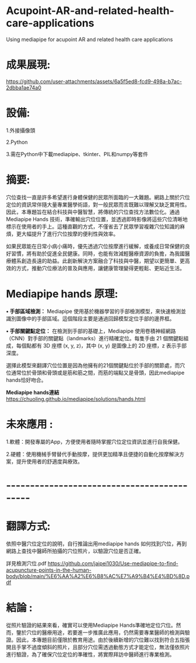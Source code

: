 # Acupoint-AR-and-related-health-care-applications
Using mediapipe for acupoint AR and related health care applications

# 成果展現:
https://github.com/user-attachments/assets/6a5f5ed8-fcd9-498a-b7ac-2dbba1ae74a0

# 設備:
1.外接攝像頭

2.Python

3.需在Python中下載mediapipe、tkinter、PIL和numpy等套件

# 摘要:
穴位查找一直是許多希望進行身體保健的民眾所面臨的一大難題。網路上關於穴位定位的資訊常伴隨大量專業醫學術語，對一般民眾而言既難以理解又缺乏實用性。因此，本專題旨在結合科技與中醫智慧，將傳統的穴位查找方法數位化。通過 Mediapipe Hands 技術，準確輸出穴位位置，並透過即時影像將這些穴位清晰地標示在使用者的手上。這種直觀的方式，不僅省去了民眾學習複雜穴位知識的麻煩，更大幅提升了進行穴位按摩的便利性與效率。

如果民眾能在日常小病小痛時，優先透過穴位按摩進行緩解，或養成日常保健的良好習慣，將有助於促進全民健康。同時，也能有效減輕醫療資源的負擔，為我國醫療體系創造長遠的助益。此創新解決方案融合了科技與中醫，期望以更簡單、更高效的方式，推動穴位療法的普及與應用，讓健康管理變得更輕鬆、更貼近生活。

# Mediapipe hands 原理:
**• 手部區域檢測：**
Mediapipe 使用基於機器學習的手部檢測模型，來快速檢測並識別圖像中的手部區域。這個階段主要是通過回歸模型定位手部的邊界框。

**• 手部關鍵點定位：**
在檢測到手部的基礎上，Mediapipe 使用卷積神經網路（CNN）對手部的關鍵點（landmarks）進行精確定位。每隻手由 21 個關鍵點組成，每個點都有 3D 座標 (x, y, z)，其中 (x, y) 是圖像上的 2D 座標，z 表示手部深度。

選擇此模型來翻譯穴位位置是因為他擁有的21個關鍵點位於手部的關節處，而穴位通常位於骨頭和骨頭或是筋和筋之間，而筋的端點又是骨頭，因此mediapipe hands恰好吻合。

**Mediapipe hands連結**
https://chuoling.github.io/mediapipe/solutions/hands.html

# 未來應用 : 
1.軟體：開發專屬的App，方便使用者隨時掌握穴位定位資訊並進行自我保健。

2.硬體：使用機械手臂替代手動按摩，提供更加精準且便捷的自動化按摩解決方案，提升使用者的舒適度與療效。

# -------------------------------------------

# 翻譯方式:
依照中醫穴位定位的說明，自行推論出用mediapipe hands 如何找到穴位，再到網路上查找中醫師所拍攝的穴位照片，以驗證穴位是否正確。

詳見檢測穴位.pdf
https://github.com/jaipei1030/Use-mediapipe-to-find-acupuncture-points-in-the-human-body/blob/main/%E6%AA%A2%E6%B8%AC%E7%A9%B4%E4%BD%8D.pdf

# 結論 : 
從照片驗證的結果來看，確實可以使用Mediapipe Hands準確地定位穴位。然而，鑒於穴位的醫療用途，若要進一步推廣此應用，仍然需要專業醫師的檢測與驗證。因此，本專題目前僅限於教育用途。由於後續新增的穴位難以找到符合五指張開且手掌不過度傾斜的照片，且部分穴位需透過動態方式才能定位，無法僅依照片進行驗證，為了確保穴位定位的準確性，將實際拜訪中醫師進行專業檢測。
